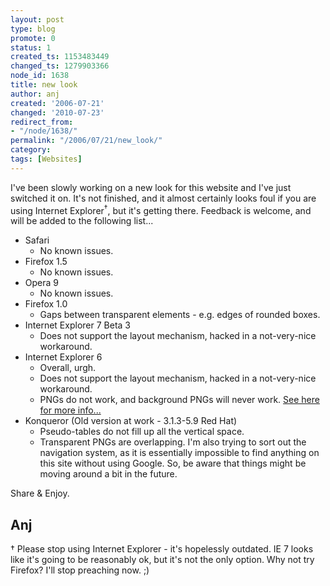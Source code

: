 ```yaml
---
layout: post
type: blog
promote: 0
status: 1
created_ts: 1153483449
changed_ts: 1279903366
node_id: 1638
title: new look
author: anj
created: '2006-07-21'
changed: '2010-07-23'
redirect_from:
- "/node/1638/"
permalink: "/2006/07/21/new_look/"
category: 
tags: [Websites]
---
```

I've been slowly working on a new look for this website and I've just switched it on.  It's not finished, and it almost certainly looks foul if you are using Internet Explorer<sup>&#8224;</sup>, but it's getting there.  Feedback is welcome, and will be added to the following list...
<!--break-->

* Safari
    * No known issues.
* Firefox 1.5
    * No known issues.
* Opera 9
    * No known issues.
* Firefox 1.0
    * Gaps between transparent elements - e.g. edges of rounded boxes.
* Internet Explorer 7 Beta 3
    * Does not support the layout mechanism, hacked in a not-very-nice workaround.
* Internet Explorer 6
    * Overall, urgh.
    * Does not support the layout mechanism, hacked in a not-very-nice workaround.
    * PNGs do not work, and background PNGs will never work. [See here for more info...](http://homepage.ntlworld.com/bobosola/)
* Konqueror (Old version at work - 3.1.3-5.9 Red Hat)
    * Pseudo-tables do not fill up all the vertical space.
    * Transparent PNGs are overlapping.
I'm also trying to sort out the navigation system, as it is essentially impossible to find anything on this site without using Google.  So, be aware that things might be moving around a bit in the future.

Share & Enjoy.

Anj
----
&#8224; Please stop using Internet Explorer - it's hopelessly outdated.  IE 7 looks like it's going to be reasonably ok, but  it's not the only option.  Why not try Firefox? I'll stop preaching now. ;)
